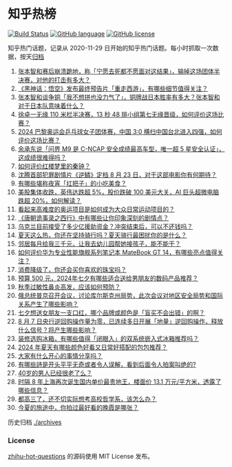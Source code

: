 # 知乎热榜
[![Build Status](https://github.com/ToWeLong/zhihu-hot-questions/workflows/CI/badge.svg)](https://github.com/ToWeLong/zhihu-hot-questions/actions)
[![GitHub language](https://img.shields.io/badge/language-golang-orange.svg)](https://golang.org/)
[![GitHub license](https://img.shields.io/github/license/ToWeLong/zhihu-hot-questions)](https://github.com/ToWeLong/zhihu-hot-questions/blob/main/LICENSE)

知乎热门话题，记录从 2020-11-29 日开始的知乎热门话题。每小时抓取一次数据，按天[归档](./archives)

<!-- BEGIN -->

1. [张本智和赛后崩溃跪地，称「宁愿去死都不愿面对这结果」，输掉这场团体半决赛，对他的打击有多大？](https://www.zhihu.com/question/663731384)
1. [《黑神话：悟空》发布最终预告片「重走西游」，有哪些细节值得关注？](https://www.zhihu.com/question/663744995)
1. [张本智和谈争铜「我不想拼也没力气了」，铜牌战日本胜率有多大？张本智和对于日本队意味着什么？](https://www.zhihu.com/question/663745700)
1. [徐卓一无缘 110 米栏半决赛，13 秒 48 排小组第七无缘晋级，如何评价这场比赛？](https://www.zhihu.com/question/663714739)
1. [2024 巴黎奥运会乒乓球女子团体赛，中国 3:0 横扫中国台北进入四强，如何评价这场比赛？](https://www.zhihu.com/question/663679887)
1. [余承东说「问界 M9 是 C-NCAP 安全成绩最高车型，唯一超 5 星安全认证」，这成绩很难得吗？](https://www.zhihu.com/question/663599978)
1. [如何评价红楼梦里的秦钟？](https://www.zhihu.com/question/424124451)
1. [沈腾首部犯罪剧情片《逆鳞》定档 8 月 23 日，对于这部电影你有何期待？](https://www.zhihu.com/question/663671825)
1. [有哪些堪称夜宵「扛把子」的小吃美食？](https://www.zhihu.com/question/540313684)
1. [美股集体收跌，英伟达跌超 5%，股价跌破 100 美元大关，AI 巨头超微电脑跌超 20%，如何解读？](https://www.zhihu.com/question/663743052)
1. [看起来高难度的奥运项目是如何成为大众日常运动项目的？](https://www.zhihu.com/question/662656425)
1. [《唐朝诡事录之西行》中有哪些让你印象深刻的剧情点？](https://www.zhihu.com/question/662871388)
1. [乌克兰目前接受了多少亿援助资金？冲突结束后，可以不还钱吗？](https://www.zhihu.com/question/663663810)
1. [夏天这么热，你还在坚持骑行吗？夏天骑行最困扰你的是什么？](https://www.zhihu.com/question/663106622)
1. [邻居每月给我三千元，让我去幼儿园帮她接孩子，能不能干？](https://www.zhihu.com/question/615045871)
1. [如何评价华为专业性能旗舰系列笔记本 MateBook GT 14，有哪些亮点值得关注？](https://www.zhihu.com/question/663701449)
1. [消费降级了，你还会买你喜欢的珠宝吗？](https://www.zhihu.com/question/659807463)
1. [预算 500 元，2024年七夕有哪些适合送给男朋友的数码产品推荐？](https://www.zhihu.com/question/662470048)
1. [秋季过敏性鼻炎高发，应该如何预防？](https://www.zhihu.com/question/663663782)
1. [俄总统普京召开会议，讨论库尔斯克州局势，此次会议对地区安全局势和国际关系产生了哪些影响？](https://www.zhihu.com/question/663710078)
1. [七夕想送女朋友一支口红，哪个品牌或颜色是「盲买不会出错」的啊？](https://www.zhihu.com/question/662470179)
1. [8 月 7 日央行逆回购操作量为零，已连续多日开展「地量」逆回购操作，释放什么信号？将产生哪些影响？](https://www.zhihu.com/question/663659823)
1. [装修选购冰箱，有哪些值得「闭眼入」的双系统嵌入式冰箱推荐吗？](https://www.zhihu.com/question/663744699)
1. [2024 年夏天有哪些颜色好看又日常好搭配的包包推荐？](https://www.zhihu.com/question/656736493)
1. [大家有什么开心的事情分享吗？](https://www.zhihu.com/question/520616196)
1. [有哪些詩是开头平平无奇或者令人误解，看到后面令人拍案叫绝的?](https://www.zhihu.com/question/658088474)
1. [40岁的男人已经很老了么？](https://www.zhihu.com/question/658718163)
1. [时隔 8 年上海再次诞生国内单价最贵地王，楼面价 13.1 万元/平方米，透露了哪些信息？](https://www.zhihu.com/question/663708010)
1. [都高三了，还不切实际想考高校哲学系，该怎么办？](https://www.zhihu.com/question/663588695)
1. [今夏的旅途中，你拍过最好看的晚霞是哪张？](https://www.zhihu.com/question/663078093)

<!-- END -->

历史归档 [./archives](./archives)


### License
[zhihu-hot-questions](https://github.com/towelong/zhihu-hot-questions) 的源码使用 MIT License 发布。